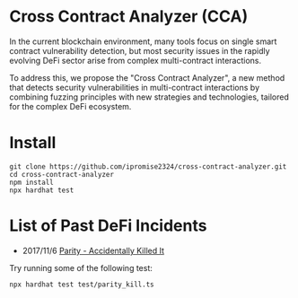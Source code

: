 # Cross Contract Analyzer (CCA)

In the current blockchain environment, many tools focus on single smart contract vulnerability detection, but most security issues in the rapidly evolving DeFi sector arise from complex multi-contract interactions. 

To address this, we propose the "Cross Contract Analyzer", a new method that detects security vulnerabilities in multi-contract interactions by combining fuzzing principles with new strategies and technologies, tailored for the complex DeFi ecosystem.

# Install
```
git clone https://github.com/ipromise2324/cross-contract-analyzer.git
cd cross-contract-analyzer
npm install
npx hardhat test
```
# List of Past DeFi Incidents
- 2017/11/6 [Parity - Accidentally Killed It](test/parity_kill.ts)


Try running some of the following test:

```shell
npx hardhat test test/parity_kill.ts 
```
